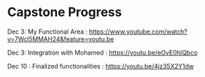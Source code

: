 # Capstone Progress

Dec 3: My Functional Area : https://www.youtube.com/watch?v=7Wcl5MMAH24&feature=youtu.be 

Dec 3: Integration with Mohamed : https://youtu.be/eOvE0hlQbco

Dec 10 : Finalized functionalities : https://youtu.be/4jz35X2Y1dw
